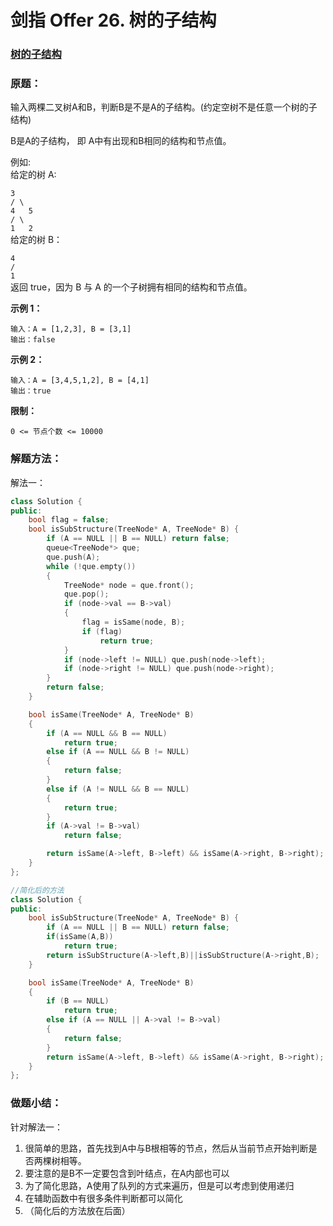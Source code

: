 # 剑指 Offer 26. 树的子结构

### [树的子结构](https://leetcode-cn.com/problems/shu-de-zi-jie-gou-lcof/)

### 原题：

输入两棵二叉树A和B，判断B是不是A的子结构。(约定空树不是任意一个树的子结构)

B是A的子结构， 即 A中有出现和B相同的结构和节点值。

例如:\
&#x20;给定的树 A:

&#x20;    `3`\
&#x20;    `/ \`\
&#x20;   `4   5`\
&#x20;  `/ \`\
&#x20; `1   2`\
&#x20;给定的树 B：

&#x20;  `4` \
&#x20;  `/`\
&#x20; `1`\
&#x20;返回 true，因为 B 与 A 的一个子树拥有相同的结构和节点值。

**示例 1：**

```
输入：A = [1,2,3], B = [3,1]
输出：false
```

**示例 2：**

```
输入：A = [3,4,5,1,2], B = [4,1]
输出：true
```

**限制：**

`0 <= 节点个数 <= 10000`

### 解题方法：

解法一：

```cpp
class Solution {
public:
    bool flag = false;
    bool isSubStructure(TreeNode* A, TreeNode* B) {
        if (A == NULL || B == NULL) return false;
        queue<TreeNode*> que;
        que.push(A);
        while (!que.empty())
        {
            TreeNode* node = que.front();
            que.pop();
            if (node->val == B->val)
            {
                flag = isSame(node, B);
                if (flag)
                    return true;
            }
            if (node->left != NULL) que.push(node->left);
            if (node->right != NULL) que.push(node->right);
        }
        return false;
    }

    bool isSame(TreeNode* A, TreeNode* B)
    {
        if (A == NULL && B == NULL)
            return true;
        else if (A == NULL && B != NULL)
        {
            return false;
        }
        else if (A != NULL && B == NULL)
        {
            return true;
        }
        if (A->val != B->val)
            return false;

        return isSame(A->left, B->left) && isSame(A->right, B->right);
    }
};

//简化后的方法
class Solution {
public:
    bool isSubStructure(TreeNode* A, TreeNode* B) {
        if (A == NULL || B == NULL) return false;
        if(isSame(A,B))
            return true;
        return isSubStructure(A->left,B)||isSubStructure(A->right,B);
    }

    bool isSame(TreeNode* A, TreeNode* B)
    {
        if (B == NULL)
            return true;
        else if (A == NULL || A->val != B->val)
        {
            return false;
        }
        return isSame(A->left, B->left) && isSame(A->right, B->right);
    }
};
```

### 做题小结：

针对解法一：

1. 很简单的思路，首先找到A中与B根相等的节点，然后从当前节点开始判断是否两棵树相等。
2. 要注意的是B不一定要包含到叶结点，在A内部也可以
3. 为了简化思路，A使用了队列的方式来遍历，但是可以考虑到使用递归
4. 在辅助函数中有很多条件判断都可以简化
5. （简化后的方法放在后面）
